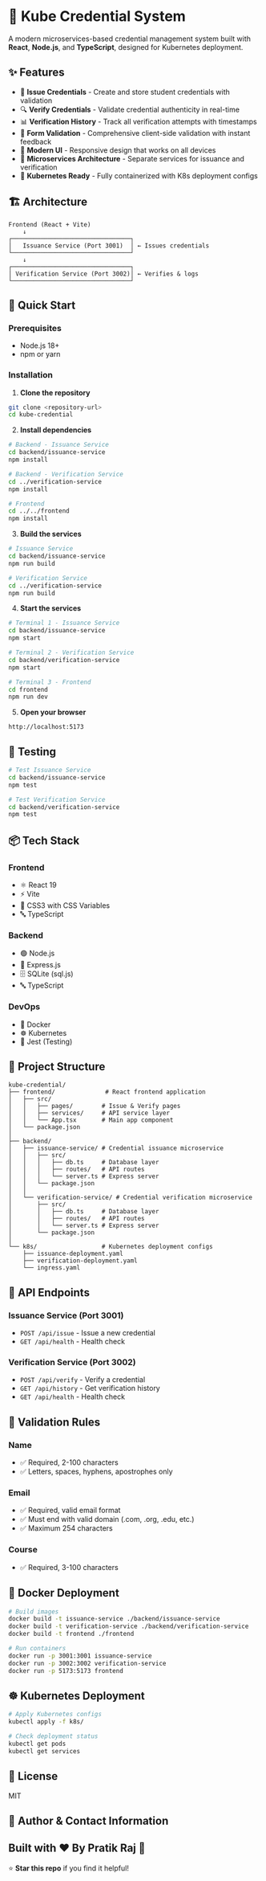 # 🔐 Kube Credential System

A modern microservices-based credential management system built with **React**, **Node.js**, and **TypeScript**, designed for Kubernetes deployment.

## ✨ Features

- 📝 **Issue Credentials** - Create and store student credentials with validation
- 🔍 **Verify Credentials** - Validate credential authenticity in real-time
- 📊 **Verification History** - Track all verification attempts with timestamps
- 🎯 **Form Validation** - Comprehensive client-side validation with instant feedback
- 🎨 **Modern UI** - Responsive design that works on all devices
- 🔄 **Microservices Architecture** - Separate services for issuance and verification
- 🐳 **Kubernetes Ready** - Fully containerized with K8s deployment configs

## 🏗️ Architecture

```
Frontend (React + Vite)
    ↓
┌─────────────────────────────────┐
│   Issuance Service (Port 3001)  │ ← Issues credentials
└─────────────────────────────────┘
    ↓
┌─────────────────────────────────┐
│ Verification Service (Port 3002)│ ← Verifies & logs
└─────────────────────────────────┘
```

## 🚀 Quick Start

### Prerequisites
- Node.js 18+
- npm or yarn

### Installation

1. **Clone the repository**
```bash
git clone <repository-url>
cd kube-credential
```

2. **Install dependencies**
```bash
# Backend - Issuance Service
cd backend/issuance-service
npm install

# Backend - Verification Service
cd ../verification-service
npm install

# Frontend
cd ../../frontend
npm install
```

3. **Build the services**
```bash
# Issuance Service
cd backend/issuance-service
npm run build

# Verification Service
cd ../verification-service
npm run build
```

4. **Start the services**
```bash
# Terminal 1 - Issuance Service
cd backend/issuance-service
npm start

# Terminal 2 - Verification Service
cd backend/verification-service
npm start

# Terminal 3 - Frontend
cd frontend
npm run dev
```

5. **Open your browser**
```
http://localhost:5173
```

## 🧪 Testing

```bash
# Test Issuance Service
cd backend/issuance-service
npm test

# Test Verification Service
cd backend/verification-service
npm test
```

## 📦 Tech Stack

### Frontend
- ⚛️ React 19
- ⚡ Vite
- 🎨 CSS3 with CSS Variables
- 🔤 TypeScript

### Backend
- 🟢 Node.js
- 🚂 Express.js
- 🗄️ SQLite (sql.js)
- 🔤 TypeScript

### DevOps
- 🐳 Docker
- ☸️ Kubernetes
- 🧪 Jest (Testing)

## 📁 Project Structure

```
kube-credential/
├── frontend/              # React frontend application
│   ├── src/
│   │   ├── pages/        # Issue & Verify pages
│   │   ├── services/     # API service layer
│   │   └── App.tsx       # Main app component
│   └── package.json
│
├── backend/
│   ├── issuance-service/ # Credential issuance microservice
│   │   ├── src/
│   │   │   ├── db.ts     # Database layer
│   │   │   ├── routes/   # API routes
│   │   │   └── server.ts # Express server
│   │   └── package.json
│   │
│   └── verification-service/ # Credential verification microservice
│       ├── src/
│       │   ├── db.ts     # Database layer
│       │   ├── routes/   # API routes
│       │   └── server.ts # Express server
│       └── package.json
│
└── k8s/                  # Kubernetes deployment configs
    ├── issuance-deployment.yaml
    ├── verification-deployment.yaml
    └── ingress.yaml
```

## 🔧 API Endpoints

### Issuance Service (Port 3001)
- `POST /api/issue` - Issue a new credential
- `GET /api/health` - Health check

### Verification Service (Port 3002)
- `POST /api/verify` - Verify a credential
- `GET /api/history` - Get verification history
- `GET /api/health` - Health check

## 🎯 Validation Rules

### Name
- ✅ Required, 2-100 characters
- ✅ Letters, spaces, hyphens, apostrophes only

### Email
- ✅ Required, valid email format
- ✅ Must end with valid domain (.com, .org, .edu, etc.)
- ✅ Maximum 254 characters

### Course
- ✅ Required, 3-100 characters

## 🐳 Docker Deployment

```bash
# Build images
docker build -t issuance-service ./backend/issuance-service
docker build -t verification-service ./backend/verification-service
docker build -t frontend ./frontend

# Run containers
docker run -p 3001:3001 issuance-service
docker run -p 3002:3002 verification-service
docker run -p 5173:5173 frontend
```

## ☸️ Kubernetes Deployment

```bash
# Apply Kubernetes configs
kubectl apply -f k8s/

# Check deployment status
kubectl get pods
kubectl get services
```

## 📝 License

MIT

## 👤 Author & Contact Information
Built with ❤️ By Pratik Raj 🚀
---

⭐ **Star this repo** if you find it helpful!
